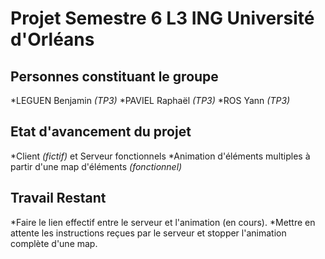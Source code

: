 Projet Semestre 6 L3 ING Université d'Orléans
=============================================

Personnes constituant le groupe
-------------------------------

*LEGUEN Benjamin _(TP3)_ 
*PAVIEL Raphaël _(TP3)_
*ROS Yann _(TP3)_

Etat d'avancement du projet
---------------------------

*Client _(fictif)_ et Serveur fonctionnels
*Animation d'éléments multiples à partir d'une map d'éléments _(fonctionnel)_

Travail Restant
---------------

*Faire le lien effectif entre le serveur et l'animation (en cours).
*Mettre en attente les instructions reçues par le serveur et stopper l'animation complète d'une map. 




